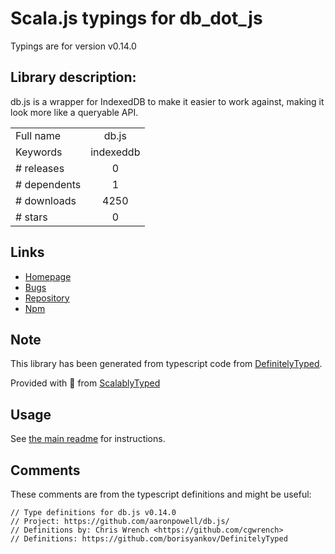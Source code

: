 
# Scala.js typings for db_dot_js

Typings are for version v0.14.0

## Library description:
db.js is a wrapper for IndexedDB to make it easier to work against, making it look more like a queryable API.

|                    |                 |
| ------------------ | :-------------: |
| Full name          | db.js |
| Keywords           | indexeddb |
| # releases         | 0 |
| # dependents       | 1 |
| # downloads        | 4250 |
| # stars            | 0 |

## Links
- [Homepage](http://aaronpowell.github.com/db.js/)
- [Bugs](https://github.com/aaronpowell/db.js/issues)
- [Repository](https://github.com/aaronpowell/db.js)
- [Npm](https://www.npmjs.com/package/db.js)
    


## Note
This library has been generated from typescript code from [DefinitelyTyped](https://definitelytyped.org).

Provided with :purple_heart: from [ScalablyTyped](https://github.com/oyvindberg/ScalablyTyped)

## Usage
See [the main readme](../../readme.md) for instructions.

## Comments

These comments are from the typescript definitions and might be useful:
```
// Type definitions for db.js v0.14.0
// Project: https://github.com/aaronpowell/db.js/
// Definitions by: Chris Wrench <https://github.com/cgwrench>
// Definitions: https://github.com/borisyankov/DefinitelyTyped

```

